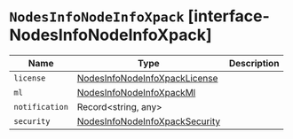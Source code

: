 # `NodesInfoNodeInfoXpack` [interface-NodesInfoNodeInfoXpack]

| Name | Type | Description |
| - | - | - |
| `license` | [NodesInfoNodeInfoXpackLicense](./NodesInfoNodeInfoXpackLicense.md) | &nbsp; |
| `ml` | [NodesInfoNodeInfoXpackMl](./NodesInfoNodeInfoXpackMl.md) | &nbsp; |
| `notification` | Record<string, any> | &nbsp; |
| `security` | [NodesInfoNodeInfoXpackSecurity](./NodesInfoNodeInfoXpackSecurity.md) | &nbsp; |
